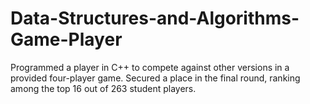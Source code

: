 # Data-Structures-and-Algorithms-Game-Player
Programmed a player in C++ to compete against other versions in a provided four-player game.  Secured a place in the final round, ranking among the top 16 out of 263 student players.
